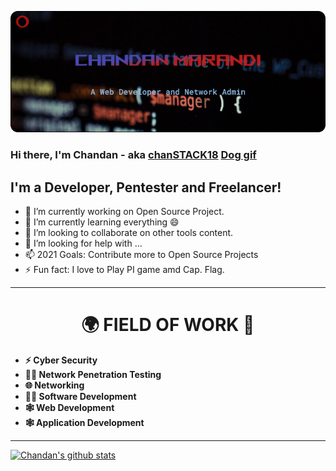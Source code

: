 ![Header image](https://raw.githubusercontent.com/chanSTACK18/chanSTACK18/main/cover/cover.png)

### Hi there, I'm Chandan - aka [chanSTACK18][website] [Dog gif](https://raw.githubusercontent.com/chanSTACK18/chanSTACK18/main/img/tenor.gif)

## I'm a Developer, Pentester and Freelancer!

- 🔭 I’m currently working on Open Source Project.
- 🌱 I’m currently learning everything 😄
- 👯 I’m looking to collaborate on other tools content.
- 🤔 I’m looking for help with ...
- 📫 2021 Goals: Contribute more to Open Source Projects
- ⚡ Fun fact: I love to Play PI game amd Cap. Flag.

<hr>

<h1 align="center">🌍 FIELD OF WORK 💼</h1>

* **⚡ Cyber Security**
* **👨‍🔬 Network Penetration Testing**
* **🌐 Networking**
* **👨‍💻 Software Development**
* **🕸️ Web Development**
* **🕸️ Application Development**

<hr>

[![Chandan's github stats](https://github-readme-states.vercel.app/api?username=chandanm-sys&theme=vue&show_icons=true)](https://github.com/chandanm-sys/github-readme-stats)

[website]: https://chanstack18.github.io/
[instagram]: https://www.instagram.com/mr.chandan_x/
[linkedin]: https://www.linkedin.com/in/chandan-marandi-d03m18y96/
<!--
### Hi there 👋

**chanSTACK18/chanSTACK18** is a ✨ _special_ ✨ repository because its `README.md` (this file) appears on your GitHub profile.

-->